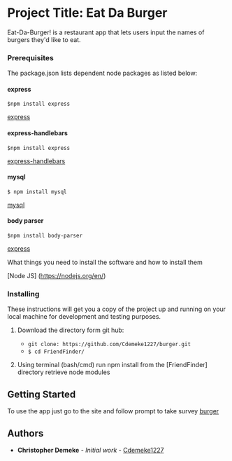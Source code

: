 # Project Title: Eat Da Burger
Eat-Da-Burger! is a restaurant app that lets users input the names of burgers they'd like to eat.


### Prerequisites

The package.json lists dependent node packages as listed below:

#### express
```$npm install express```

[express](https://www.npmjs.com/package/express)

#### express-handlebars
```$npm install express```

[express-handlebars](https://www.npmjs.com/package/express-handlebars)

#### mysql
```$ npm install mysql```

[mysql](https://www.npmjs.com/package/mysql)

#### body parser
```$npm install body-parser```

[express](https://www.npmjs.com/package/body-parser)


What things you need to install the software and how to install them

[Node JS] (https://nodejs.org/en/)


### Installing

These instructions will get you a copy of the project up and running on your local machine for development and testing purposes.

1. Download the directory form git hub:
    *   ``git clone: https://github.com/Cdemeke1227/burger.git``
    *   ```$ cd FriendFinder/```

2. Using terminal (bash/cmd) run npm install from the [FriendFinder] directory retrieve node modules



## Getting Started

To use the app just go to the site and follow prompt to take survey [burger](https://cryptic-fjord-70013.herokuapp.com/) 


## Authors

* **Christopher Demeke** - *Initial work* - [Cdemeke1227](https://github.com/Cdemeke1227)



